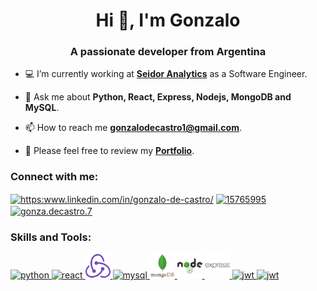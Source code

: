 <h1 align="center">Hi 👋, I'm Gonzalo</h1>
<h3 align="center">A passionate developer from Argentina</h3>


- 💻 I’m currently working at <a href="https://seidoranalytics.com/en/" target="blank">**Seidor Analytics**</a> as a Software Engineer.

- 💬 Ask me about **Python, React, Express, Nodejs, MongoDB and MySQL**.

- 📫 How to reach me **gonzalodecastro1@gmail.com**.

- 💼 Please feel free to review my <a href="https://gonzalodecastro.github.io/portfolio/" target="blank">**Portfolio**</a>.
<h3 align="left">Connect with me:</h3>
<p align="left">
<a href="https://linkedin.com/in/gonzalo-de-castro/" target="blank"><img align="center" src="https://raw.githubusercontent.com/rahuldkjain/github-profile-readme-generator/master/src/images/icons/Social/linked-in-alt.svg" alt="https:www.linkedin.com/in/gonzalo-de-castro/" height="30" width="40" /></a>
<a href="https://stackoverflow.com/users/15765995" target="blank"><img align="center" src="https://raw.githubusercontent.com/rahuldkjain/github-profile-readme-generator/master/src/images/icons/Social/stack-overflow.svg" alt="15765995" height="30" width="40" /></a>
<a href="https://instagram.com/gonza.decastro.7" target="blank"><img align="center" src="https://raw.githubusercontent.com/rahuldkjain/github-profile-readme-generator/master/src/images/icons/Social/instagram.svg" alt="gonza.decastro.7" height="30" width="40" /></a>
</p>

<h3 align="left">Skills and Tools:</h3>
<p align="left"> <a href="https://www.python.org/" target="_blank" rel="noreferrer"> <img src="https://upload.wikimedia.org/wikipedia/commons/c/c3/Python-logo-notext.svg" alt="python" width="40" height="40"/> </a><a href="https://reactjs.org/" target="_blank" rel="noreferrer"> <img src="https://cdn.jsdelivr.net/gh/devicons/devicon/icons/react/react-original.svg" alt="react" width="40" height="40"/> </a><a href="https://redux.js.org" target="_blank" rel="noreferrer"> <img src="https://raw.githubusercontent.com/devicons/devicon/master/icons/redux/redux-original.svg" alt="react" width="40" height="40"/> </a><a href="https://www.mysql.com/" target="_blank" rel="noreferrer"> <img src="https://upload.wikimedia.org/wikipedia/fr/6/62/MySQL.svg" alt="mysql" width="40" height="40"/> <a href="https://www.mongodb.com/" target="_blank" rel="noreferrer"> <img src="https://raw.githubusercontent.com/devicons/devicon/master/icons/mongodb/mongodb-original-wordmark.svg" alt="mongodb" width="40" height="40"/> </a> <a href="https://nodejs.org" target="_blank" rel="noreferrer"> <img src="https://raw.githubusercontent.com/devicons/devicon/master/icons/nodejs/nodejs-original-wordmark.svg" alt="nodejs" width="40" height="40"/> </a> <a href="https://expressjs.com" target="_blank" rel="noreferrer"> <img src="https://raw.githubusercontent.com/devicons/devicon/master/icons/express/express-original-wordmark.svg" alt="express" width="40" height="40"/> </a>  <a href="https://jwt.io/" target="_blank" rel="noreferrer"> <img src="https://cdn.worldvectorlogo.com/logos/jwt-3.svg" alt="jwt" width="40" height="40"/> </a>  <a href="https://www.figma.com/" target="_blank" rel="noreferrer"> <img src="https://upload.wikimedia.org/wikipedia/commons/thumb/3/33/Figma-logo.svg/1667px-Figma-logo.svg.png" alt="jwt" width="40" height="40"/> </a></p>

